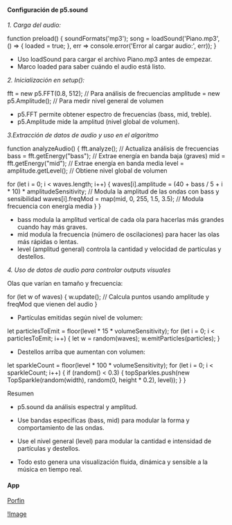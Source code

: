 #### Configuración de p5.sound

*1. Carga del audio:*

function preload() {
  soundFormats('mp3');
  song = loadSound('Piano.mp3', () => { loaded = true; }, err => console.error('Error al cargar audio:', err));
}
- Uso loadSound para cargar el archivo Piano.mp3 antes de empezar.
- Marco loaded para saber cuándo el audio está listo.

*2. Inicialización en setup():*

fft = new p5.FFT(0.8, 512);       // Para análisis de frecuencias
amplitude = new p5.Amplitude();  // Para medir nivel general de volumen
- p5.FFT permite obtener espectro de frecuencias (bass, mid, treble).
- p5.Amplitude mide la amplitud (nivel global de volumen).

*3.Extracción de datos de audio y uso en el algoritmo*

function analyzeAudio() {
  fft.analyze();                       // Actualiza análisis de frecuencias
  bass = fft.getEnergy("bass");       // Extrae energía en banda baja (graves)
  mid = fft.getEnergy("mid");         // Extrae energía en banda media
  level = amplitude.getLevel();       // Obtiene nivel global de volumen

  for (let i = 0; i < waves.length; i++) {
    waves[i].amplitude = (40 + bass / 5 + i * 10) * amplitudeSensitivity;  // Modula la amplitud de las ondas con bass y sensibilidad
    waves[i].freqMod = map(mid, 0, 255, 1.5, 3.5);                         // Modula frecuencia con energía media
  }
}
- bass modula la amplitud vertical de cada ola para hacerlas más grandes cuando hay más graves.
- mid modula la frecuencia (número de oscilaciones) para hacer las olas más rápidas o lentas.
- level (amplitud general) controla la cantidad y velocidad de partículas y destellos.

*4. Uso de datos de audio para controlar outputs visuales*

Olas que varían en tamaño y frecuencia:

for (let w of waves) {
  w.update();  // Calcula puntos usando amplitude y freqMod que vienen del audio
}
- Partículas emitidas según nivel de volumen:

let particlesToEmit = floor(level * 15 * volumeSensitivity);
for (let i = 0; i < particlesToEmit; i++) {
  let w = random(waves);
  w.emitParticles(particles);
}
- Destellos arriba que aumentan con volumen:

let sparkleCount = floor(level * 100 * volumeSensitivity);
for (let i = 0; i < sparkleCount; i++) {
  if (random() < 0.3) {
    topSparkles.push(new TopSparkle(random(width), random(0, height * 0.2), level));
  }
}

Resumen
- p5.sound da análisis espectral y amplitud.

- Use bandas específicas (bass, mid) para modular la forma y comportamiento de las ondas.

- Use el nivel general (level) para modular la cantidad e intensidad de partículas y destellos.

- Todo esto genera una visualización fluida, dinámica y sensible a la música en tiempo real.

#### App

[Porfin](https://editor.p5js.org/Majogc8/sketches/6B9XpuRjH)

[!Image](https://media3.giphy.com/media/v1.Y2lkPTc5MGI3NjExYnk5NG5vMGZ2ZHgzOG4yaTh6cWxja2g5cXl2MnNuZWFmNm56Ymc0cCZlcD12MV9pbnRlcm5hbF9naWZfYnlfaWQmY3Q9Zw/ojviaIszkF0yX9WI4E/giphy.gif)
